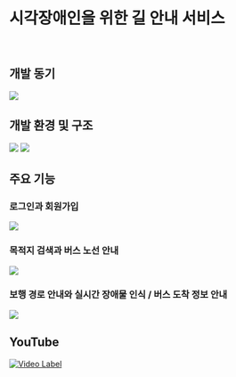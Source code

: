 # 시각장애인을 위한 길 안내 서비스
<br>

## 개발 동기
<image src="https://user-images.githubusercontent.com/80373650/230759623-95383d4f-ac10-4811-af44-49558a75479e.PNG">
<br>

## 개발 환경 및 구조
<image src="https://user-images.githubusercontent.com/80373650/230759714-1770c5e7-803b-4e1d-9eef-d6762971617b.png">
<image src="https://user-images.githubusercontent.com/80373650/230759769-17049fdb-565c-491e-8b5a-43760fea5494.png">
<br>

## 주요 기능

### 로그인과 회원가입
<image src="https://user-images.githubusercontent.com/80373650/230759952-1f18e829-3042-45cc-89a5-67ce7026fab2.png">

### 목적지 검색과 버스 노선 안내
<image src="https://user-images.githubusercontent.com/80373650/230759976-dadac165-33a2-4a79-af8e-719670c7121d.png">

### 보행 경로 안내와 실시간 장애물 인식 / 버스 도착 정보 안내
<image src="https://user-images.githubusercontent.com/80373650/230760019-f82feca5-0e3f-4090-ad9c-13c961a4e3b4.png">
<br>

## YouTube
[![Video Label](https://user-images.githubusercontent.com/80373650/230760620-86dac57d-1db6-4031-8c86-50ddc658dfab.png)](https://www.youtube.com/watch?v=0E8-mLkCCkc)

